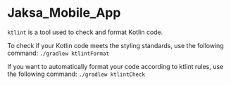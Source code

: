# Jaksa_Mobile_App

`ktlint` is a tool used to check and format Kotlin code.

To check if your Kotlin code meets the styling standards, use the following command:
`./gradlew ktlintFormat`

If you want to automatically format your code according to ktlint rules, use the following command:
`./gradlew ktlintCheck`

